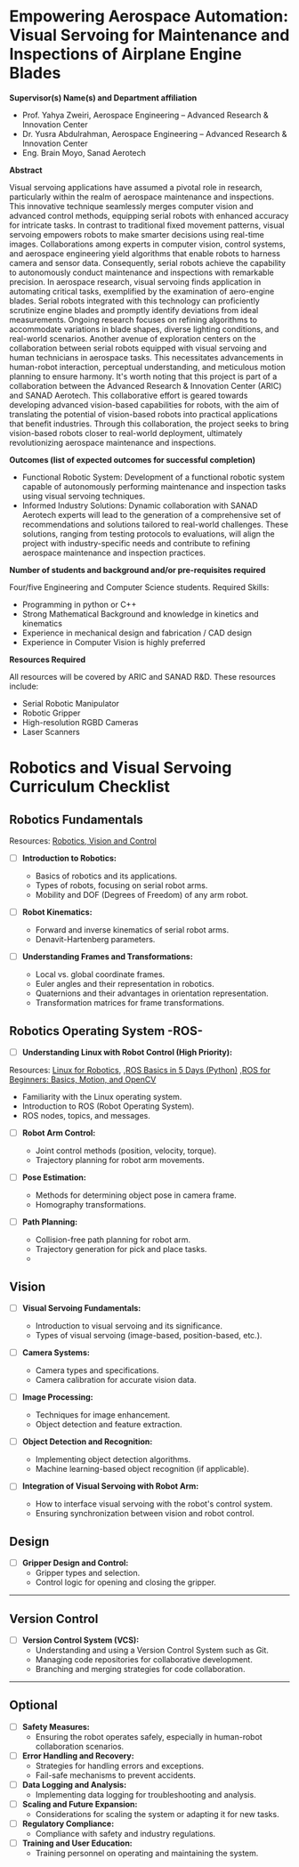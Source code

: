 # Empowering Aerospace Automation: Visual Servoing for Maintenance and Inspections of Airplane Engine Blades

**Supervisor(s) Name(s) and Department affiliation**
- Prof. Yahya Zweiri, Aerospace Engineering – Advanced Research & Innovation Center
- Dr. Yusra Abdulrahman, Aerospace Engineering – Advanced Research & Innovation Center
- Eng. Brain Moyo, Sanad Aerotech

**Abstract**

Visual servoing applications have assumed a pivotal role in research, particularly within the realm of aerospace maintenance and inspections. This innovative technique seamlessly merges computer vision and advanced control methods, equipping serial robots with enhanced accuracy for intricate tasks. In contrast to traditional fixed movement patterns, visual servoing empowers robots to make smarter decisions using real-time images. Collaborations among experts in computer vision, control systems, and aerospace engineering yield algorithms that enable robots to harness camera and sensor data. Consequently, serial robots achieve the capability to autonomously conduct maintenance and inspections with remarkable precision. In aerospace research, visual servoing finds application in automating critical tasks, exemplified by the examination of aero-engine blades. Serial robots integrated with this technology can proficiently scrutinize engine blades and promptly identify deviations from ideal measurements. Ongoing research focuses on refining algorithms to accommodate variations in blade shapes, diverse lighting conditions, and real-world scenarios. Another avenue of exploration centers on the collaboration between serial robots equipped with visual servoing and human technicians in aerospace tasks. This necessitates advancements in human-robot interaction, perceptual understanding, and meticulous motion planning to ensure harmony. It's worth noting that this project is part of a collaboration between the Advanced Research & Innovation Center (ARIC) and SANAD Aerotech. This collaborative effort is geared towards developing advanced vision-based capabilities for robots, with the aim of translating the potential of vision-based robots into practical applications that benefit industries. Through this collaboration, the project seeks to bring vision-based robots closer to real-world deployment, ultimately revolutionizing aerospace maintenance and inspections.

**Outcomes (list of expected outcomes for successful completion)**

- Functional Robotic System: Development of a functional robotic system capable of autonomously performing maintenance and inspection tasks using visual servoing techniques.
- Informed Industry Solutions: Dynamic collaboration with SANAD Aerotech experts will lead to the generation of a comprehensive set of recommendations and solutions tailored to real-world challenges. These solutions, ranging from testing protocols to evaluations, will align the project with industry-specific needs and contribute to refining aerospace maintenance and inspection practices.

**Number of students and background and/or pre-requisites required**

Four/five Engineering and Computer Science students. Required Skills:
- Programming in python or C++
- Strong Mathematical Background and knowledge in kinetics and kinematics
- Experience in mechanical design and fabrication / CAD design
- Experience in Computer Vision is highly preferred

**Resources Required**

All resources will be covered by ARIC and SANAD R&D. These resources include:
- Serial Robotic Manipulator
- Robotic Gripper
- High-resolution RGBD Cameras
- Laser Scanners
# Robotics and Visual Servoing Curriculum Checklist

## **Robotics Fundamentals**
Resources:
 [Robotics, Vision and Control](https://petercorke.com/rvc/home/)

 
- [ ] **Introduction to Robotics:**
  - Basics of robotics and its applications.
  - Types of robots, focusing on serial robot arms.
  - Mobility and DOF (Degrees of Freedom) of any arm robot.

- [ ] **Robot Kinematics:**
  - Forward and inverse kinematics of serial robot arms.
  - Denavit-Hartenberg parameters.
- [ ] **Understanding Frames and Transformations:**
  - Local vs. global coordinate frames.
  - Euler angles and their representation in robotics.
  - Quaternions and their advantages in orientation representation.
  - Transformation matrices for frame transformations.
  

## **Robotics Operating System -ROS-**
- [ ] **Understanding Linux with Robot Control (High Priority):**
  
 Resources:
 [Linux for Robotics](https://app.theconstructsim.com/courses/linux-for-robotics-40/),
 ,[ROS Basics in 5 Days (Python)](https://app.theconstructsim.com/courses/ros-basics-in-5-days-python-55/)
 ,[ROS for Beginners: Basics, Motion, and OpenCV](https://www.udemy.com/course/ros-essentials/?kw=ROS+for+beg&src=sac)
  - Familiarity with the Linux operating system.
  - Introduction to ROS (Robot Operating System).
  - ROS nodes, topics, and messages.
- [ ] **Robot Arm Control:**
  - Joint control methods (position, velocity, torque).
  - Trajectory planning for robot arm movements.

- [ ] **Pose Estimation:**
  - Methods for determining object pose in camera frame.
  - Homography transformations.
- [ ] **Path Planning:**
  - Collision-free path planning for robot arm.
  - Trajectory generation for pick and place tasks.
  - 
## **Vision**
- [ ] **Visual Servoing Fundamentals:**
  - Introduction to visual servoing and its significance.
  - Types of visual servoing (image-based, position-based, etc.).

- [ ] **Camera Systems:**
  - Camera types and specifications.
  - Camera calibration for accurate vision data.

- [ ] **Image Processing:**
  - Techniques for image enhancement.
  - Object detection and feature extraction.
  
- [ ] **Object Detection and Recognition:**
  - Implementing object detection algorithms.
  - Machine learning-based object recognition (if applicable).
- [ ] **Integration of Visual Servoing with Robot Arm:**
  - How to interface visual servoing with the robot's control system.
  - Ensuring synchronization between vision and robot control.

## **Design**
- [ ] **Gripper Design and Control:**
  - Gripper types and selection.
  - Control logic for opening and closing the gripper.

---

## **Version Control**
- [ ] **Version Control System (VCS):**
  - Understanding and using a Version Control System such as Git.
  - Managing code repositories for collaborative development.
  - Branching and merging strategies for code collaboration.

---

## **Optional**
- [ ] **Safety Measures:**
  - Ensuring the robot operates safely, especially in human-robot collaboration scenarios.
- [ ] **Error Handling and Recovery:**
  - Strategies for handling errors and exceptions.
  - Fail-safe mechanisms to prevent accidents.
- [ ] **Data Logging and Analysis:**
  - Implementing data logging for troubleshooting and analysis.
- [ ] **Scaling and Future Expansion:**
  - Considerations for scaling the system or adapting it for new tasks.
- [ ] **Regulatory Compliance:**
  - Compliance with safety and industry regulations.
- [ ] **Training and User Education:**
  - Training personnel on operating and maintaining the system.
